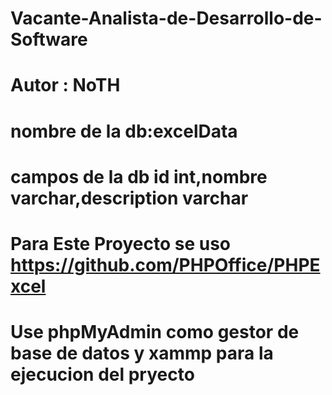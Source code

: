 # Vacante-Analista-de-Desarrollo-de-Software
# Autor : NoTH
# nombre de la db:excelData
# campos de la db id int,nombre varchar,description varchar
# Para Este Proyecto se uso https://github.com/PHPOffice/PHPExcel
#   Use phpMyAdmin como gestor de base de datos y xammp para la ejecucion del pryecto 